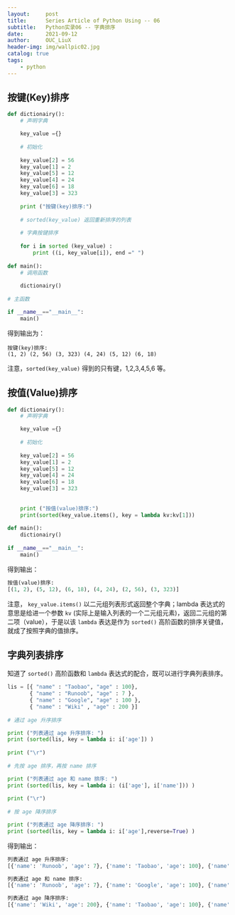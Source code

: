 ```yaml
---
layout:     post
title:      Series Article of Python Using -- 06
subtitle:   Python实录06 -- 字典排序         
date:       2021-09-12
author:     OUC_LiuX
header-img: img/wallpic02.jpg
catalog: true
tags:
    - python   
---
```

     
## 按键(Key)排序     

```python    
def dictionairy():    
    # 声明字典      

    key_value ={}     
 
    # 初始化
    
    key_value[2] = 56       
    key_value[1] = 2 
    key_value[5] = 12 
    key_value[4] = 24
    key_value[6] = 18      
    key_value[3] = 323 
 
    print ("按键(key)排序:")   
 
    # sorted(key_value) 返回重新排序的列表
    
    # 字典按键排序
    
    for i in sorted (key_value) : 
        print ((i, key_value[i]), end =" ") 
  
def main(): 
    # 调用函数
    
    dictionairy()              
      
# 主函数

if __name__=="__main__":      
    main()
```      
得到输出为：     
```     
按键(key)排序:    
(1, 2) (2, 56) (3, 323) (4, 24) (5, 12) (6, 18) 
```      
注意，`sorted(key_value)` 得到的只有键，1,2,3,4,5,6 等。    


## 按值(Value)排序     
```python     
def dictionairy():  
    # 声明字典

    key_value ={}     
 
    # 初始化
    
    key_value[2] = 56       
    key_value[1] = 2 
    key_value[5] = 12 
    key_value[4] = 24
    key_value[6] = 18      
    key_value[3] = 323 
 
 
    print ("按值(value)排序:")   
    print(sorted(key_value.items(), key = lambda kv:kv[1]))     
   
def main(): 
    dictionairy()             
      
if __name__=="__main__":       
    main()
```     
得到输出：     
```python    
按值(value)排序:
[(1, 2), (5, 12), (6, 18), (4, 24), (2, 56), (3, 323)]
```       
注意， `key_value.items()` 以二元组列表形式返回整个字典；lambda 表达式的意思是给进一个参数 `kv` (实际上是输入列表的一个二元组元素)，返回二元组的第二项（value），于是以该 `lambda` 表达是作为 `sorted()` 高阶函数的排序关键值，就成了按照字典的值排序。      

## 字典列表排序    

知道了 `sorted()` 高阶函数和 `lambda` 表达式的配合，既可以进行字典列表排序。    

```python    
lis = [{ "name" : "Taobao", "age" : 100},  
       { "name" : "Runoob", "age" : 7 }, 
       { "name" : "Google", "age" : 100 }, 
       { "name" : "Wiki" , "age" : 200 }] 
  
# 通过 age 升序排序      

print ("列表通过 age 升序排序: ")
print (sorted(lis, key = lambda i: i['age']) )
  
print ("\r") 
  
# 先按 age 排序，再按 name 排序      

print ("列表通过 age 和 name 排序: ")
print (sorted(lis, key = lambda i: (i['age'], i['name'])) )
  
print ("\r") 
  
# 按 age 降序排序      

print ("列表通过 age 降序排序: ")
print (sorted(lis, key = lambda i: i['age'],reverse=True) )

```     

得到输出：    
```python     
列表通过 age 升序排序: 
[{'name': 'Runoob', 'age': 7}, {'name': 'Taobao', 'age': 100}, {'name': 'Google', 'age': 100}, {'name': 'Wiki', 'age': 200}]

列表通过 age 和 name 排序: 
[{'name': 'Runoob', 'age': 7}, {'name': 'Google', 'age': 100}, {'name': 'Taobao', 'age': 100}, {'name': 'Wiki', 'age': 200}]

列表通过 age 降序排序: 
[{'name': 'Wiki', 'age': 200}, {'name': 'Taobao', 'age': 100}, {'name': 'Google', 'age': 100}, {'name': 'Runoob', 'age': 7}]
```